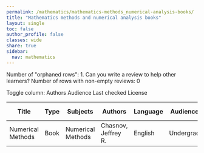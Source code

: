 ```yaml
---
permalink: /mathematics/mathematics-methods_numerical-analysis-books/
title: "Mathematics methods and numerical analysis books"
layout: single
toc: false
author_profile: false
classes: wide
share: true
sidebar:
  nav: mathematics
---
```


Number of "orphaned rows": 1. Can you write a review to help other learners?
Number of rows with non-empty reviews: 0

<div class="table_cols_toggles">
Toggle column: <a class="toggle-vis btn btn--danger" data-column="3">Authors</a> <a class="toggle-vis btn btn--danger" data-column="5">Audience</a> <a class="toggle-vis btn btn--danger" data-column="8">Last checked</a> <a class="toggle-vis btn btn--danger" data-column="9">License</a>
</div>
<table class="display" style="width:100%">
<thead>
<tr>
    <th>Title</th>
    <th>Type</th>
    <th>Subjects</th>
    <th>Authors</th>
    <th>Language</th>
    <th>Audience</th>
    <th>Reviews</th>
    <th>URLs</th>
    <th>Last checked</th>
    <th>License</th>
</tr>
</thead>
<tbody>
<tr>
    <td>Numerical Methods</td>
    <td>Book</td>
    <td>Numerical Methods</td>
    <td>Chasnov, Jeffrey R. </td>
    <td>English</td>
    <td>Undergrad</td>
    <td></td>
    <td><a href="https://math.libretexts.org/Bookshelves/Applied_Mathematics/Numerical_Methods_(Chasnov)" target="_blank" class="btn btn--primary">Web</a></td>
    <td>2023-11-25</td>
    <td>CC BY 1.0 DEED</td>
</tr>
<tfoot>
<tr>
    <td></td>
    <td></td>
    <td></td>
    <td></td>
    <td></td>
    <td></td>
    <td></td>
    <td></td>
    <td></td>
    <td></td>
</tr>
</tfoot>
